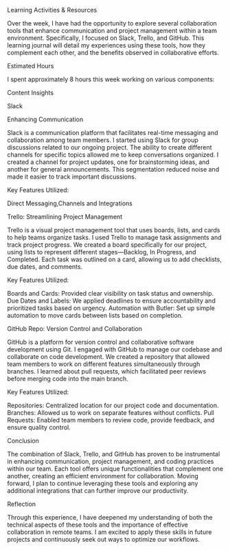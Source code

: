 Learning Activities & Resources


Over the week, I have had the opportunity to explore several collaboration tools that enhance communication and project management within a team environment. Specifically, I focused on Slack, Trello, and GitHub. This learning journal will detail my experiences using these tools, how they complement each other, and the benefits observed in collaborative efforts.

Estimated Hours


I spent approximately 8 hours this week working on various components:

Content Insights


Slack


Enhancing Communication

Slack is a communication platform that facilitates real-time messaging and collaboration among team members. 
I started using Slack for group discussions related to our ongoing project. The ability to create different channels for specific topics allowed me to keep conversations organized. I created a channel for project updates, one for brainstorming ideas, and another for general announcements. This segmentation reduced noise and made it easier to track important discussions.

Key Features Utilized:

Direct Messaging,Channels and Integrations

Trello: Streamlining Project Management

Trello is a visual project management tool that uses boards, lists, and cards to help teams organize tasks.
I used Trello to manage task assignments and track project progress. We created a board specifically for our project, using lists to represent different stages—Backlog, In Progress, and Completed. Each task was outlined on a card, allowing us to add checklists, due dates, and comments.

Key Features Utilized:

Boards and Cards: Provided clear visibility on task status and ownership.
Due Dates and Labels: We applied deadlines to ensure accountability and prioritized tasks based on urgency.
Automation with Butler: Set up simple automation to move cards between lists based on completion.

GitHub Repo: Version Control and Collaboration

GitHub is a platform for version control and collaborative software development using Git.
I engaged with GitHub to manage our codebase and collaborate on code development. We created a repository that allowed team members to work on different features simultaneously through branches. I learned about pull requests, which facilitated peer reviews before merging code into the main branch.

Key Features Utilized:

Repositories: Centralized location for our project code and documentation.
Branches: Allowed us to work on separate features without conflicts.
Pull Requests: Enabled team members to review code, provide feedback, and ensure quality control.

Conclusion

The combination of Slack, Trello, and GitHub has proven to be instrumental in enhancing communication, project management, and coding practices within our team. Each tool offers unique functionalities that complement one another, creating an efficient environment for collaboration. Moving forward, I plan to continue leveraging these tools and exploring any additional integrations that can further improve our productivity.

Reflection

Through this experience, I have deepened my understanding of both the technical aspects of these tools and the importance of effective collaboration in remote teams. I am excited to apply these skills in future projects and continuously seek out ways to optimize our workflows.
